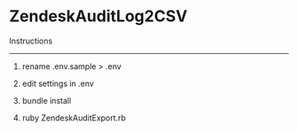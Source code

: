 ZendeskAuditLog2CSV
===================

  
Instructions

-------------

1.  rename .env.sample \> .env

2.  edit settings in .env

3.  bundle install

4.  ruby ZendeskAuditExport.rb
